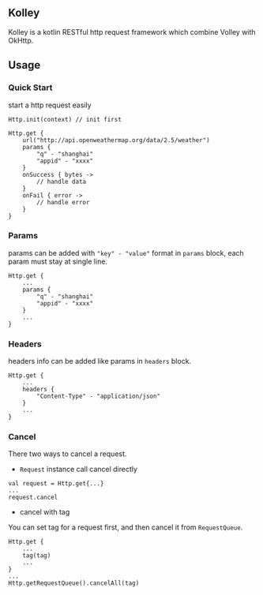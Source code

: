 ## Kolley

Kolley is a kotlin RESTful http request framework which combine Volley with OkHttp. 

## Usage

### Quick Start

start a http request easily

```
Http.init(context) // init first

Http.get {
    url("http://api.openweathermap.org/data/2.5/weather")
    params {
        "q" - "shanghai"
        "appid" - "xxxx"
    }
    onSuccess { bytes ->
        // handle data
    }
    onFail { error ->
        // handle error
    }
}    
```

### Params

params can be added with `"key" - "value"` format in `params` block, each param must stay at single line.

```
Http.get {
    ...
    params {
        "q" - "shanghai"
        "appid" - "xxxx"
    }
    ...
}
```   

### Headers

headers info can be added like params in `headers` block.

```
Http.get {
    ...
    headers {
        "Content-Type" - "application/json"
    }
    ...
} 
```

### Cancel

There two ways to cancel a request.

- `Request` instance call cancel directly

```
val request = Http.get{...}
...
request.cancel
```

- cancel with tag

You can set tag for a request first, and then cancel it from `RequestQueue`.

```
Http.get {
    ...
    tag(tag)
    ...
}
...
Http.getRequestQueue().cancelAll(tag)
```

